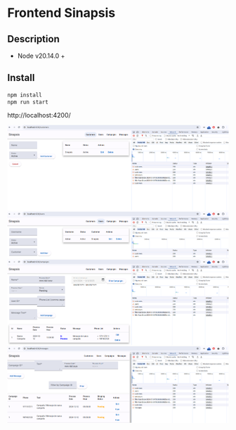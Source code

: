 # Frontend Sinapsis

## Description
 - Node v20.14.0 +

 ## Install
 ```
 npm install
 npm run start
 ```
 http://localhost:4200/
 

![alt text](image-4.png)
![alt text](image-1.png)
![alt text](image-3.png)
![alt text](image-5.png)
